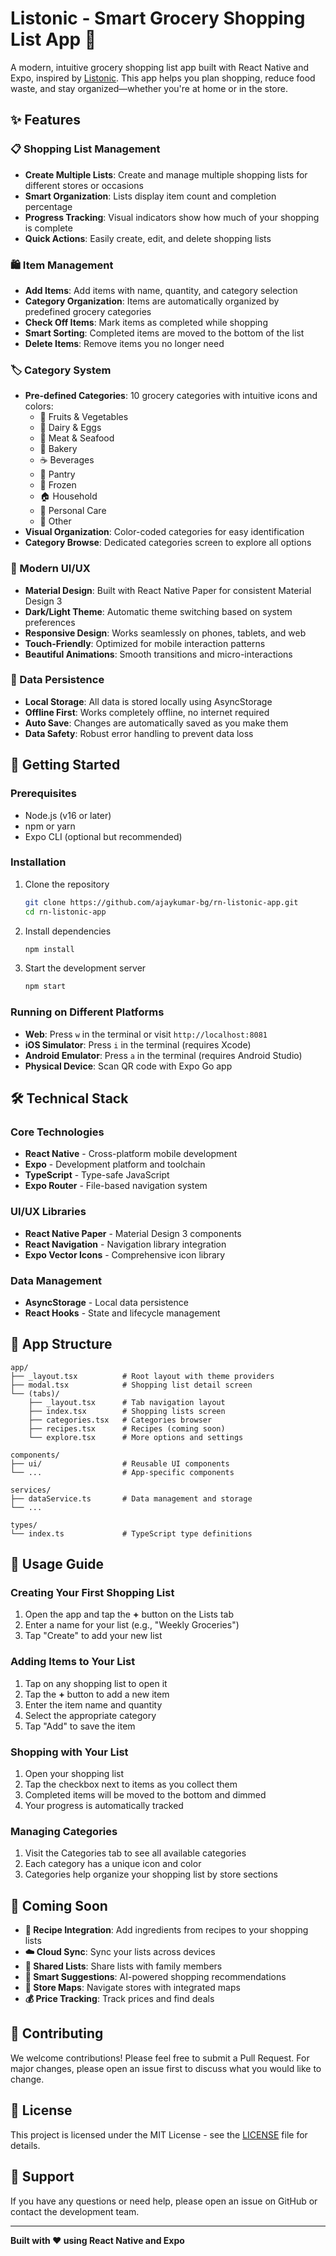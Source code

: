 # Listonic - Smart Grocery Shopping List App 🛒

A modern, intuitive grocery shopping list app built with React Native and Expo, inspired by [Listonic](https://listonic.com/). This app helps you plan shopping, reduce food waste, and stay organized—whether you're at home or in the store.

## ✨ Features

### 📋 Shopping List Management

- **Create Multiple Lists**: Create and manage multiple shopping lists for different stores or occasions
- **Smart Organization**: Lists display item count and completion percentage
- **Progress Tracking**: Visual indicators show how much of your shopping is complete
- **Quick Actions**: Easily create, edit, and delete shopping lists

### 🛍️ Item Management

- **Add Items**: Add items with name, quantity, and category selection
- **Category Organization**: Items are automatically organized by predefined grocery categories
- **Check Off Items**: Mark items as completed while shopping
- **Smart Sorting**: Completed items are moved to the bottom of the list
- **Delete Items**: Remove items you no longer need

### 🏷️ Category System

- **Pre-defined Categories**: 10 grocery categories with intuitive icons and colors:
  - 🍇 Fruits & Vegetables
  - 🥛 Dairy & Eggs
  - 🥩 Meat & Seafood
  - 🍞 Bakery
  - ☕ Beverages
  - 🥫 Pantry
  - 🧊 Frozen
  - 🏠 Household
  - 💄 Personal Care
  - 🛒 Other
- **Visual Organization**: Color-coded categories for easy identification
- **Category Browse**: Dedicated categories screen to explore all options

### 🎨 Modern UI/UX

- **Material Design**: Built with React Native Paper for consistent Material Design 3
- **Dark/Light Theme**: Automatic theme switching based on system preferences
- **Responsive Design**: Works seamlessly on phones, tablets, and web
- **Touch-Friendly**: Optimized for mobile interaction patterns
- **Beautiful Animations**: Smooth transitions and micro-interactions

### 💾 Data Persistence

- **Local Storage**: All data is stored locally using AsyncStorage
- **Offline First**: Works completely offline, no internet required
- **Auto Save**: Changes are automatically saved as you make them
- **Data Safety**: Robust error handling to prevent data loss

## 🚀 Getting Started

### Prerequisites

- Node.js (v16 or later)
- npm or yarn
- Expo CLI (optional but recommended)

### Installation

1. Clone the repository

   ```bash
   git clone https://github.com/ajaykumar-bg/rn-listonic-app.git
   cd rn-listonic-app
   ```

2. Install dependencies

   ```bash
   npm install
   ```

3. Start the development server
   ```bash
   npm start
   ```

### Running on Different Platforms

- **Web**: Press `w` in the terminal or visit `http://localhost:8081`
- **iOS Simulator**: Press `i` in the terminal (requires Xcode)
- **Android Emulator**: Press `a` in the terminal (requires Android Studio)
- **Physical Device**: Scan QR code with Expo Go app

## 🛠️ Technical Stack

### Core Technologies

- **React Native** - Cross-platform mobile development
- **Expo** - Development platform and toolchain
- **TypeScript** - Type-safe JavaScript
- **Expo Router** - File-based navigation system

### UI/UX Libraries

- **React Native Paper** - Material Design 3 components
- **React Navigation** - Navigation library integration
- **Expo Vector Icons** - Comprehensive icon library

### Data Management

- **AsyncStorage** - Local data persistence
- **React Hooks** - State and lifecycle management

## 📱 App Structure

```
app/
├── _layout.tsx          # Root layout with theme providers
├── modal.tsx            # Shopping list detail screen
└── (tabs)/
    ├── _layout.tsx      # Tab navigation layout
    ├── index.tsx        # Shopping lists screen
    ├── categories.tsx   # Categories browser
    ├── recipes.tsx      # Recipes (coming soon)
    └── explore.tsx      # More options and settings

components/
├── ui/                  # Reusable UI components
└── ...                  # App-specific components

services/
├── dataService.ts       # Data management and storage
└── ...

types/
└── index.ts             # TypeScript type definitions
```

## 🎯 Usage Guide

### Creating Your First Shopping List

1. Open the app and tap the **+** button on the Lists tab
2. Enter a name for your list (e.g., "Weekly Groceries")
3. Tap "Create" to add your new list

### Adding Items to Your List

1. Tap on any shopping list to open it
2. Tap the **+** button to add a new item
3. Enter the item name and quantity
4. Select the appropriate category
5. Tap "Add" to save the item

### Shopping with Your List

1. Open your shopping list
2. Tap the checkbox next to items as you collect them
3. Completed items will be moved to the bottom and dimmed
4. Your progress is automatically tracked

### Managing Categories

1. Visit the Categories tab to see all available categories
2. Each category has a unique icon and color
3. Categories help organize your shopping list by store sections

## 🔮 Coming Soon

- **📖 Recipe Integration**: Add ingredients from recipes to your shopping lists
- **☁️ Cloud Sync**: Sync your lists across devices
- **👥 Shared Lists**: Share lists with family members
- **🤖 Smart Suggestions**: AI-powered shopping recommendations
- **📍 Store Maps**: Navigate stores with integrated maps
- **💰 Price Tracking**: Track prices and find deals

## 🤝 Contributing

We welcome contributions! Please feel free to submit a Pull Request. For major changes, please open an issue first to discuss what you would like to change.

## 📄 License

This project is licensed under the MIT License - see the [LICENSE](LICENSE) file for details.

## 📧 Support

If you have any questions or need help, please open an issue on GitHub or contact the development team.

---

**Built with ❤️ using React Native and Expo**
